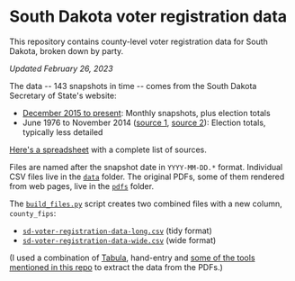 # South Dakota voter registration data
This repository contains county-level voter registration data for South Dakota, broken down by party.

_Updated February 26, 2023_

The data -- 143 snapshots in time -- comes from the South Dakota Secretary of State's website:
- [December 2015 to present](https://sdsos.gov/elections-voting/upcoming-elections/voter-registration-totals/voter-registration-by-county.aspx): Monthly snapshots, plus election totals
- June 1976 to November 2014 ([source 1](https://sdsos.gov/elections-voting/election-resources/election-history/election-history-search.aspx), [source 2](https://sdsos.gov/elections-voting/election-resources/election-history/official-election-returns.aspx)): Election totals, typically less detailed

[Here's a spreadsheet](https://docs.google.com/spreadsheets/d/10pmZWif5diKq39cQDo4G5NTov3Y5k_FZ-7pHfBYpAJg/edit?usp=sharing) with a complete list of sources.

Files are named after the snapshot date in `YYYY-MM-DD.*` format. Individual CSV files live in the [`data`](data) folder. The original PDFs, some of them rendered from web pages, live in the [`pdfs`](pdfs) folder.

The [`build_files.py`](build_files.py) script creates two combined files with a new column, `county_fips`:
- [`sd-voter-registration-data-long.csv`](sd-voter-registration-data-long.csv) (tidy format)
- [`sd-voter-registration-data-wide.csv`](sd-voter-registration-data-wide.csv) (wide format)

(I used a combination of [Tabula](https://tabula.technology/), hand-entry and [some of the tools mentioned in this repo](https://github.com/chadday/nicar_ocr) to extract the data from the PDFs.)